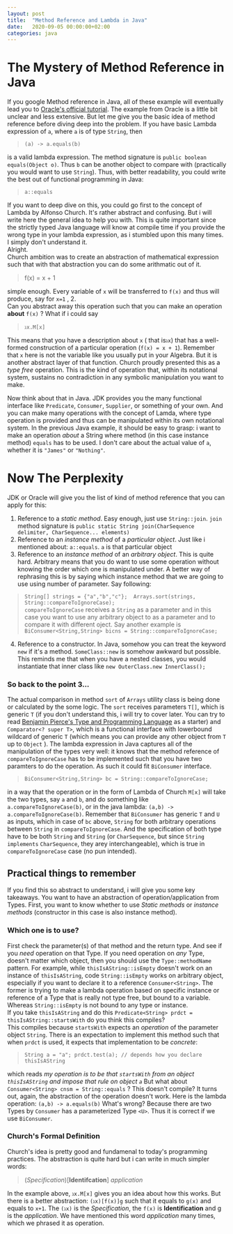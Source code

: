 ```yaml
---
layout: post
title:  "Method Reference and Lambda in Java"
date:   2020-09-05 00:00:00+02:00
categories: java
---
```


# The Mystery of Method Reference in Java
If you google Method reference in Java, all of these example will eventually lead you to [Oracle's official tutorial](https://docs.oracle.com/javase/tutorial/java/javaOO/methodreferences.html). The example from Oracle is a little bit unclear and less extensive. But let me give you the basic idea of method reference before diving deep into the problem.
If you have basic Lambda expression of `a`, where `a` is of type `String`, then 

>  `(a) -> a.equals(b)`

is a valid lambda expression. The method signature is `public boolean equals(Object o)`. Thus `b` can be another object to compare with (practically you would want to use `String`).
Thus, with better readability, you could write the best out of functional programming in Java:

> `a::equals` 

If you want to deep dive on this, you could go first to the concept of Lambda by Alfonso Church. It's rather abstract and confusing. But i will write here the general idea to help you with. This is quite important since the strictly typed Java language will know at compile time if you provide the wrong type in your lambda expression, as i stumbled upon this many times. I simply don't understand it. <br/>
Alright. <br/>
Church ambition was to create an abstraction of mathematical expression such that with that abstraction you can do some arithmatic out of it.

> f(x) = x + 1

simple enough. Every variable of `x` will be transferred to `f(x)` and thus will produce, say for `x=1` , 2. <br/>
Can you abstract away this operation such that you can make an operation **about** `f(x)` ? What if i could say 

> `ℷx.M[x]`

This means that you have a description about `x` ( that is`ℷx`) that has a well-formed construction of a particular operation (`f(x) = x + 1`).  Remember that `x` here is not the variable like you usually put in your Algebra. But it is another abstract layer of that function. Church proudly presented this as a *type free* operation. This is the kind of operation that, within its notational system, sustains no contradiction in any symbolic manipulation you want to make.

Now think about that in Java. JDK provides you the many functional interface like `Predicate`, `Consumer`, `Supplier`, or something of your own. And you can make many operations with the concept of Lamda, where type operation is provided and thus can be manipulated within its own notational system. In the previous Java example, it should be easy to grasp: i want to make an operation *about* a String where method (in this case instance method) `equals` has to be used. I don't care about the actual value of `a`, whether it is `"James"` or `"Nothing"`.

# Now The Perplexity
JDK or Oracle will give you the list of kind of method reference that you can apply for this:
1. Reference to a *static method*. Easy enough, just use `String::join`. `join` method signature is `public static String join(CharSequence delimiter, CharSequence... elements)`
2. Reference to an *instance method* of a *particular object*. Just like i mentioned about: `a::equals`. `a` is that particular object
3. Reference to an *instance method* of an *arbitrary object*. This is quite hard. Arbitrary means that you do want to use some operation without knowing the order which one is manipulated under. A better way of rephrasing this is by saying which instance method that we are going to use using number of parameter. Say following:
> `String[] strings = {"a","b","c"};  Arrays.sort(strings, String::compareToIgnoreCase);`
<br/> `compareToIgnoreCase` receives a `String` as a parameter and in this case you want to use any arbitrary object to as a parameter and to compare it with different oject. Say another example is `BiConsumer<String,String> bicns = String::compareToIgnoreCase;`
4. Reference to a constructor. In Java, somehow you can treat the keyword `new` if it's a method. `SomeClass::new` is somehow awkward but possible. This reminds me that when you have a nested classes, you would instantiate that inner class like `new OuterClass.new InnerClass();`

### So back to the point 3... 
The actual comparison in method `sort` of `Arrays` utility class is being done or calculated by the some logic. The `sort` receives parameters `T[]`, which is generic `T`  (if you don't understand this, i will try to cover later. You can try to read [Benjamin Pierce's Type and Programming Language](https://www.cis.upenn.edu/~bcpierce/tapl/) as a starter) and `Comparator<? super T>`, which is a functional interface with lowerbound wildcard of generic `T` (which means you can provide any other object from `T` up to `Object` ). The lambda expression in Java captures all of the manipulation of the types very well: it knows that the method reference of `compareToIgnoreCase` has to be implemented such that you have two paramters to do the operation. As such it could fit `BiConsumer` interface.
> `BiConsumer<String,String> bc = String::compareToIgnoreCase;`

in a way that the operation or in the form of Lambda of Church `M[x]` will take the two types, say `a` and `b`, and do something like `a.compareToIgnoreCase(b)`, or in the java lambda: `(a,b) -> a.compareToIgnoreCase(b)`. Remember that `BiConsumer` has generic `T` and `U` as inputs, which in case of `bc` above, `String` for both arbitrary operations between `String` in `compareToIgnoreCase`. And the specification of both type have to be both `String` and `String` (or `CharSequence`, but since `String` `implements` `CharSequence`, they arey interchangeable), which is true in `compareToIgnoreCase` case (no pun intended). 

## Practical things to remember
If you find this so abstract to understand, i will give you some key takeaways. 
You want to have an abstraction of operation/application from Types. First, you want to know whether to use *Static methods* or *instance methods* (constructor in this case is also instance method). 
### Which one is to use? 
First check the parameter(s) of that method and the return type. And see if you *need* operation on that Type. If you need operation on *any* Type, doesn't matter which object, then you should use the `Type::methodName` pattern. For example, while `thisIsAString::isEmpty` doesn't work on an instance of `thisIsAString`, code `String::isEmpty` works on arbitrary object, especially if you want to declare it to a reference `Consumer<String>`. The former is trying to make a lambda operation based on specific instance or reference of a Type that is really not type free, but bound to a variable. Whereas `String::isEmpty` is not bound to any type or instance. <br/>
If you take `thisIsAString` and do this `Predicate<String> prdct = thisIsAString::startsWith` do you think this compiles? <br/>
This compiles because `startsWith` expects an *operation* of the parameter object `String`. There is an expectation to implement this method such that when `prdct` is used, it expects that implementation to be *concrete*:
> `String a = "a"; prdct.test(a); // depends how you declare thisIsAString` <br/>

which reads *my operation is to be that `startsWith` from an object `thisIsAString` and impose that rule on object `a`* 
But what about `Consumer<String> cnsm = String::equals` ? This doesn't compile? It turns out, again, the abstraction of the operation doesn't work. Here is the lambda operation: `(a,b) -> a.equals(b)` What's wrong? Because there are two Types by `Consumer` has a parameterized Type `<U>`. Thus it is correct if we use `BiConsumer`.

### Church's Formal Definition
Church's idea is pretty good and fundamenal to today's programming practices. The abstraction is quite hard but i can write in much simpler words:

> (*Specification*)[**Identifcation**] *application*

In the example above, `ℷx.M[x]` gives you an idea about how this works. But there is a better abstraction: `(ℷx)[f(x)]g` such that it equals to `g(x)` and equals to `x+1`. The `(ℷx)` is the *Specification*, the `f(x)` is **Identification** and g is the *application*. We have mentioned this word *application* many times, which we phrased it as operation. 